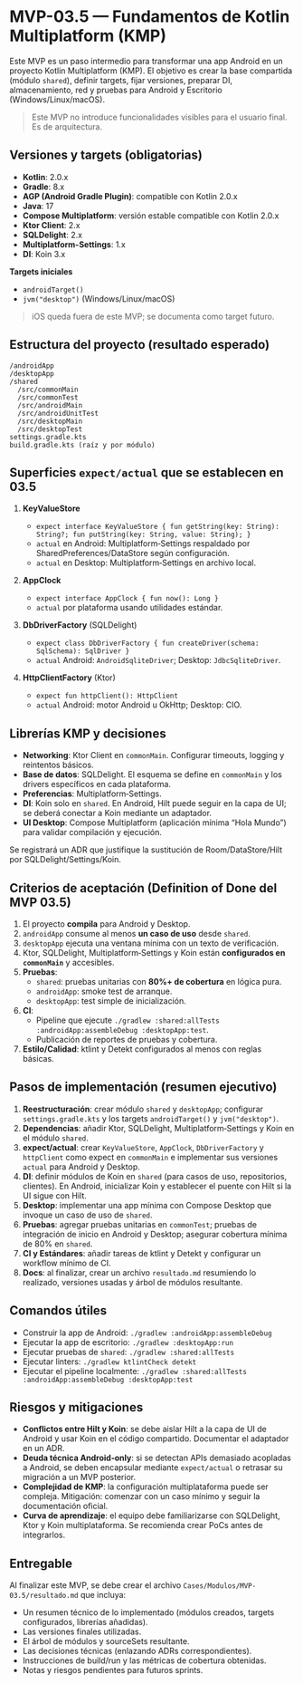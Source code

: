 # MVP-03.5 — Fundamentos de Kotlin Multiplatform (KMP)

Este MVP es un paso intermedio para transformar una app Android en un proyecto Kotlin Multiplatform (KMP). El objetivo es crear la base compartida (módulo `shared`), definir targets, fijar versiones, preparar DI, almacenamiento, red y pruebas para Android y Escritorio (Windows/Linux/macOS).

> Este MVP no introduce funcionalidades visibles para el usuario final. Es de arquitectura.

## Versiones y targets (obligatorias)

- **Kotlin**: 2.0.x
- **Gradle**: 8.x
- **AGP (Android Gradle Plugin)**: compatible con Kotlin 2.0.x
- **Java**: 17
- **Compose Multiplatform**: versión estable compatible con Kotlin 2.0.x
- **Ktor Client**: 2.x
- **SQLDelight**: 2.x
- **Multiplatform-Settings**: 1.x
- **DI**: Koin 3.x

**Targets iniciales**

- `androidTarget()`
- `jvm("desktop")` (Windows/Linux/macOS)

> iOS queda fuera de este MVP; se documenta como target futuro.

## Estructura del proyecto (resultado esperado)

```
/androidApp
/desktopApp
/shared
  /src/commonMain
  /src/commonTest
  /src/androidMain
  /src/androidUnitTest
  /src/desktopMain
  /src/desktopTest
settings.gradle.kts
build.gradle.kts (raíz y por módulo)
```

## Superficies `expect/actual` que se establecen en 03.5

1) **KeyValueStore**
   - `expect interface KeyValueStore { fun getString(key: String): String?; fun putString(key: String, value: String); }`
   - `actual` en Android: Multiplatform‑Settings respaldado por SharedPreferences/DataStore según configuración.
   - `actual` en Desktop: Multiplatform‑Settings en archivo local.

2) **AppClock**
   - `expect interface AppClock { fun now(): Long }`
   - `actual` por plataforma usando utilidades estándar.

3) **DbDriverFactory** (SQLDelight)
   - `expect class DbDriverFactory { fun createDriver(schema: SqlSchema): SqlDriver }`
   - `actual` Android: `AndroidSqliteDriver`; Desktop: `JdbcSqliteDriver`.

4) **HttpClientFactory** (Ktor)
   - `expect fun httpClient(): HttpClient`
   - `actual` Android: motor Android u OkHttp; Desktop: CIO.

## Librerías KMP y decisiones

- **Networking**: Ktor Client en `commonMain`. Configurar timeouts, logging y reintentos básicos.
- **Base de datos**: SQLDelight. El esquema se define en `commonMain` y los drivers específicos en cada plataforma.
- **Preferencias**: Multiplatform‑Settings.
- **DI**: Koin solo en `shared`. En Android, Hilt puede seguir en la capa de UI; se deberá conectar a Koin mediante un adaptador.
- **UI Desktop**: Compose Multiplatform (aplicación mínima “Hola Mundo”) para validar compilación y ejecución.

Se registrará un ADR que justifique la sustitución de Room/DataStore/Hilt por SQLDelight/Settings/Koin.

## Criterios de aceptación (Definition of Done del MVP 03.5)

1. El proyecto **compila** para Android y Desktop.
2. `androidApp` consume al menos **un caso de uso** desde `shared`.
3. `desktopApp` ejecuta una ventana mínima con un texto de verificación.
4. Ktor, SQLDelight, Multiplatform‑Settings y Koin están **configurados en `commonMain`** y accesibles.
5. **Pruebas**:
   - `shared`: pruebas unitarias con **80%+ de cobertura** en lógica pura.
   - `androidApp`: smoke test de arranque.
   - `desktopApp`: test simple de inicialización.
6. **CI**:
   - Pipeline que ejecute `./gradlew :shared:allTests :androidApp:assembleDebug :desktopApp:test`.
   - Publicación de reportes de pruebas y cobertura.
7. **Estilo/Calidad**: ktlint y Detekt configurados al menos con reglas básicas.

## Pasos de implementación (resumen ejecutivo)

1. **Reestructuración**: crear módulo `shared` y `desktopApp`; configurar `settings.gradle.kts` y los targets `androidTarget()` y `jvm("desktop")`.
2. **Dependencias**: añadir Ktor, SQLDelight, Multiplatform‑Settings y Koin en el módulo `shared`.
3. **expect/actual**: crear `KeyValueStore`, `AppClock`, `DbDriverFactory` y `httpClient` como expect en `commonMain` e implementar sus versiones `actual` para Android y Desktop.
4. **DI**: definir módulos de Koin en `shared` (para casos de uso, repositorios, clientes). En Android, inicializar Koin y establecer el puente con Hilt si la UI sigue con Hilt.
5. **Desktop**: implementar una app mínima con Compose Desktop que invoque un caso de uso de `shared`.
6. **Pruebas**: agregar pruebas unitarias en `commonTest`; pruebas de integración de inicio en Android y Desktop; asegurar cobertura mínima de 80% en `shared`.
7. **CI y Estándares**: añadir tareas de ktlint y Detekt y configurar un workflow mínimo de CI.
8. **Docs**: al finalizar, crear un archivo `resultado.md` resumiendo lo realizado, versiones usadas y árbol de módulos resultante.

## Comandos útiles

- Construir la app de Android: `./gradlew :androidApp:assembleDebug`
- Ejecutar la app de escritorio: `./gradlew :desktopApp:run`
- Ejecutar pruebas de `shared`: `./gradlew :shared:allTests`
- Ejecutar linters: `./gradlew ktlintCheck detekt`
- Ejecutar el pipeline localmente: `./gradlew :shared:allTests :androidApp:assembleDebug :desktopApp:test`

## Riesgos y mitigaciones

- **Conflictos entre Hilt y Koin**: se debe aislar Hilt a la capa de UI de Android y usar Koin en el código compartido. Documentar el adaptador en un ADR.
- **Deuda técnica Android‑only**: si se detectan APIs demasiado acopladas a Android, se deben encapsular mediante `expect/actual` o retrasar su migración a un MVP posterior.
- **Complejidad de KMP**: la configuración multiplataforma puede ser compleja. Mitigación: comenzar con un caso mínimo y seguir la documentación oficial.
- **Curva de aprendizaje**: el equipo debe familiarizarse con SQLDelight, Ktor y Koin multiplataforma. Se recomienda crear PoCs antes de integrarlos.

## Entregable

Al finalizar este MVP, se debe crear el archivo `Cases/Modulos/MVP-03.5/resultado.md` que incluya:

- Un resumen técnico de lo implementado (módulos creados, targets configurados, librerías añadidas).
- Las versiones finales utilizadas.
- El árbol de módulos y sourceSets resultante.
- Las decisiones técnicas (enlazando ADRs correspondientes).
- Instrucciones de build/run y las métricas de cobertura obtenidas.
- Notas y riesgos pendientes para futuros sprints.